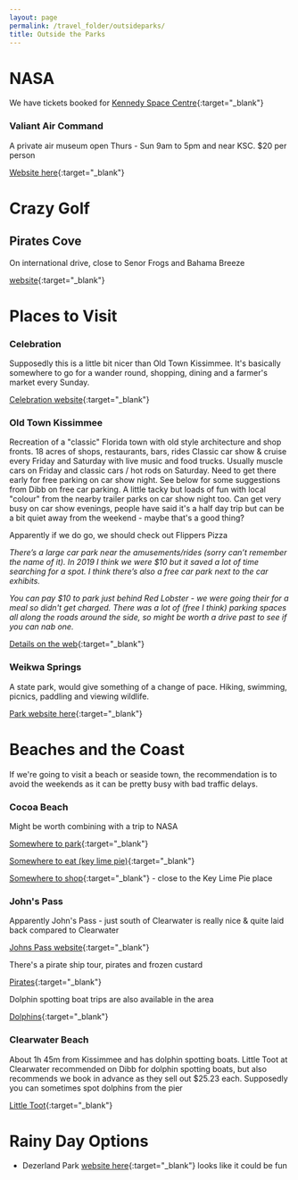 ```yaml
---
layout: page
permalink: /travel_folder/outsideparks/
title: Outside the Parks
---
```

# NASA

We have tickets booked for [Kennedy Space Centre](https://www.kennedyspacecenter.com){:target="\_blank"}

### Valiant Air Command
A private air museum open Thurs - Sun 9am to 5pm and near KSC. $20 per person 

[Website here](https://www.valiantaircommand.com){:target="\_blank"}

# Crazy Golf

## Pirates Cove

On international drive, close to Senor Frogs and Bahama Breeze

[website](https://www.piratescove.net/locations/florida/orlando/){:target="\_blank"}


# Places to Visit


### Celebration
Supposedly this is a little bit nicer than Old Town Kissimmee. It's basically somewhere to go for a wander round, shopping, dining and a farmer's market every Sunday. 

[Celebration website](https://celebrationtowncenter.com){:target="\_blank"}


### Old Town Kissimmee
Recreation of a "classic" Florida town with old style architecture and shop fronts. 18 acres of shops, restaurants, bars, rides 
Classic car show & cruise every  Friday and Saturday with live music and food trucks. Usually muscle cars on Friday and classic cars / hot rods on Saturday. Need to get there early for free parking on car show night. See below for some suggestions from Dibb on free car parking. A little tacky but loads of fun with local "colour" from the nearby trailer parks on car show night too.
Can get very busy on car show evenings, people have said it's a half day trip but can be a bit quiet away from the weekend - maybe that's a good thing?

Apparently if we do go, we should check out Flippers Pizza


*There’s a large car park near the amusements/rides (sorry can’t remember the name of it). In 2019 I think we were $10 but it saved a lot of time searching for a spot. I think there’s also a free car park next to the car exhibits.*

*You can pay $10 to park just behind Red Lobster - we were going their for a meal so didn't get charged. There was a lot of (free I think) parking spaces all along the roads around the side, so might be worth a drive past to see if you can nab one.*

[Details on the web](https://myoldtownusa.com/category/events/){:target="\_blank"}


### Weikwa Springs
A state park, would give something of a change of pace. Hiking, swimming, picnics, paddling and viewing wildlife. 

[Park website here](https://www.floridastateparks.org/parks-and-trails/wekiwa-springs-state-park){:target="\_blank"}



# Beaches and the Coast

If we're going to visit a beach or seaside town, the recommendation is to avoid the weekends as it can be pretty busy with bad traffic delays.

### Cocoa Beach
Might be worth combining with a trip to NASA

[Somewhere to park](https://www.visitspacecoast.com/cocoa-beach/things-to-do/lori-wilson-park){:target="\_blank"}

[Somewhere to eat (key lime pie)](https://flkeylimepies.com/){:target="\_blank"}

[Somewhere to shop](https://www.ronjonsurfshop.com/location/detail.aspx?LocationId=7){:target="\_blank"} - close to the Key Lime Pie place

### John's Pass
Apparently John's Pass - just south of Clearwater is really nice & quite laid back compared to Clearwater

[Johns Pass website](https://www.johnspass.com){:target="\_blank"}

There's a pirate ship tour, pirates and frozen custard

[Pirates](https://youtu.be/O3s-F4hhMgc){:target="\_blank"}

Dolphin spotting boat trips are also available in the area

[Dolphins](https://www.johnspass.com/family-entertainment/madeira-beach/tampa-bay-dolphin-tours/){:target="\_blank"}	

### Clearwater Beach
About 1h 45m from Kissimmee and has dolphin spotting boats.
Little Toot at Clearwater recommended on Dibb for dolphin spotting boats, but also recommends we book in advance as they sell out $25.23 each. Supposedly you can sometimes spot dolphins from the pier

[Little Toot](https://www.littletoot.us){:target="\_blank"}

# Rainy Day Options

- Dezerland Park [website here](https://dezerlandpark.com/orlando/){:target="\_blank"} looks like it could be fun
